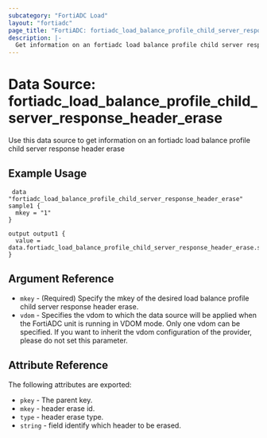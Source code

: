 ```yaml
---
subcategory: "FortiADC Load"
layout: "fortiadc"
page_title: "FortiADC: fortiadc_load_balance_profile_child_server_response_header_erase"
description: |-
  Get information on an fortiadc load balance profile child server response header erase
---
```


# Data Source: fortiadc_load_balance_profile_child_server_response_header_erase
Use this data source to get information on an fortiadc load balance profile child server response header erase

## Example Usage

```hcl
 data "fortiadc_load_balance_profile_child_server_response_header_erase" sample1 {
  mkey = "1"
}

output output1 {
  value = data.fortiadc_load_balance_profile_child_server_response_header_erase.sample1
}
```

## Argument Reference
* `mkey` - (Required) Specify the mkey of the desired  load balance profile child server response header erase.
* `vdom` - Specifies the vdom to which the data source will be applied when the FortiADC unit is running in VDOM mode. Only one vdom can be specified. If you want to inherit the vdom configuration of the provider, please do not set this parameter.


## Attribute Reference

The following attributes are exported:

* `pkey` - The parent key.
* `mkey` - header erase id.
* `type` - header erase type. 
* `string` - field identify which header to be erased. 

